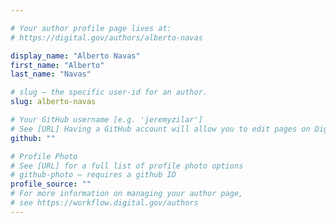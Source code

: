 ```yaml
---

# Your author profile page lives at:
# https://digital.gov/authors/alberto-navas

display_name: "Alberto Navas"
first_name: "Alberto"
last_name: "Navas"

# slug — the specific user-id for an author.
slug: alberto-navas

# Your GitHub username [e.g. 'jeremyzilar']
# See [URL] Having a GitHub account will allow you to edit pages on DigitalGov. The image used in your GitHub account can also be used to populate your digital.gov profile photo.
github: ""

# Profile Photo
# See [URL] for a full list of profile photo options
# github-photo — requires a github ID
profile_source: ""
# For more information on managing your author page,
# see https://workflow.digital.gov/authors
---
```

